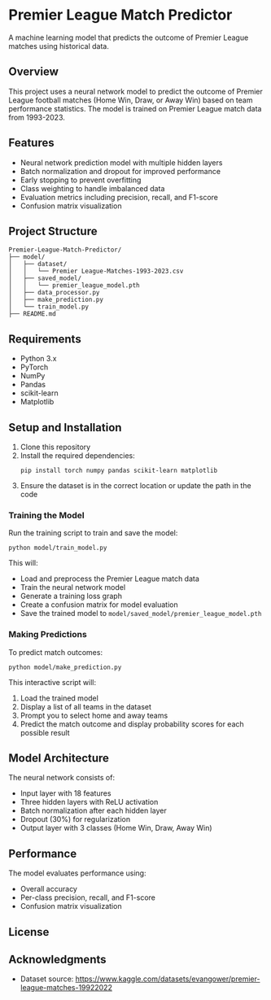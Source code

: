 # Premier League Match Predictor

A machine learning model that predicts the outcome of Premier League matches using historical data.

## Overview

This project uses a neural network model to predict the outcome of Premier League football matches (Home Win, Draw, or Away Win) based on team performance statistics. The model is trained on Premier League match data from 1993-2023.

## Features

- Neural network prediction model with multiple hidden layers
- Batch normalization and dropout for improved performance
- Early stopping to prevent overfitting
- Class weighting to handle imbalanced data
- Evaluation metrics including precision, recall, and F1-score
- Confusion matrix visualization

## Project Structure

```
Premier-League-Match-Predictor/
├── model/
│   ├── dataset/
│   │   └── Premier League-Matches-1993-2023.csv
│   ├── saved_model/
│   │   └── premier_league_model.pth
│   ├── data_processor.py
│   ├── make_prediction.py
│   └── train_model.py
├── README.md
```

## Requirements

- Python 3.x
- PyTorch
- NumPy
- Pandas
- scikit-learn
- Matplotlib

## Setup and Installation

1. Clone this repository
2. Install the required dependencies:
   ```
   pip install torch numpy pandas scikit-learn matplotlib
   ```
3. Ensure the dataset is in the correct location or update the path in the code

### Training the Model

Run the training script to train and save the model:

```
python model/train_model.py
```

This will:
- Load and preprocess the Premier League match data
- Train the neural network model
- Generate a training loss graph
- Create a confusion matrix for model evaluation
- Save the trained model to `model/saved_model/premier_league_model.pth`

### Making Predictions

To predict match outcomes:

```
python model/make_prediction.py
```

This interactive script will:
1. Load the trained model
2. Display a list of all teams in the dataset
3. Prompt you to select home and away teams
4. Predict the match outcome and display probability scores for each possible result

## Model Architecture

The neural network consists of:
- Input layer with 18 features
- Three hidden layers with ReLU activation
- Batch normalization after each hidden layer
- Dropout (30%) for regularization
- Output layer with 3 classes (Home Win, Draw, Away Win)

## Performance

The model evaluates performance using:
- Overall accuracy
- Per-class precision, recall, and F1-score
- Confusion matrix visualization

## License


## Acknowledgments

- Dataset source: https://www.kaggle.com/datasets/evangower/premier-league-matches-19922022
